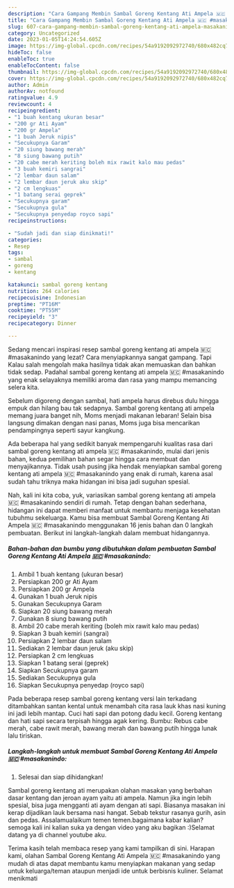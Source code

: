 ```yaml
---
description: "Cara Gampang Membin Sambal Goreng Kentang Ati Ampela 🇲🇨 #masakanindo yang Lezat Sekali"
title: "Cara Gampang Membin Sambal Goreng Kentang Ati Ampela 🇲🇨 #masakanindo yang Lezat Sekali"
slug: 607-cara-gampang-membin-sambal-goreng-kentang-ati-ampela-masakanindo-yang-lezat-sekali
category: Uncategorized
date: 2023-01-05T14:24:54.605Z
image: https://img-global.cpcdn.com/recipes/54a9192092972740/680x482cq70/sambal-goreng-kentang-ati-ampela-masakanindo-foto-resep-utama.jpg
hideToc: false
enableToc: true
enableTocContent: false
thumbnail: https://img-global.cpcdn.com/recipes/54a9192092972740/680x482cq70/sambal-goreng-kentang-ati-ampela-masakanindo-foto-resep-utama.jpg
cover: https://img-global.cpcdn.com/recipes/54a9192092972740/680x482cq70/sambal-goreng-kentang-ati-ampela-masakanindo-foto-resep-utama.jpg
author: Admin
authorAv: notfound
ratingvalue: 4.9
reviewcount: 4
recipeingredient:
- "1 buah kentang ukuran besar"
- "200 gr Ati Ayam"
- "200 gr Ampela"
- "1 buah Jeruk nipis"
- "Secukupnya Garam"
- "20 siung bawang merah"
- "8 siung bawang putih"
- "20 cabe merah keriting boleh mix rawit kalo mau pedas"
- "3 buah kemiri sangrai"
- "2 lembar daun salam"
- "2 lembar daun jeruk aku skip"
- "2 cm lengkuas"
- "1 batang serai geprek"
- "Secukupnya garam"
- "Secukupnya gula"
- "Secukupnya penyedap royco sapi"
recipeinstructions:

- "Sudah jadi dan siap dinikmati!"
categories:
- Resep
tags:
- sambal
- goreng
- kentang

katakunci: sambal goreng kentang 
nutrition: 264 calories
recipecuisine: Indonesian
preptime: "PT16M"
cooktime: "PT55M"
recipeyield: "3"
recipecategory: Dinner

---
```



Sedang mencari inspirasi resep sambal goreng kentang ati ampela 🇲🇨 #masakanindo yang lezat? Cara menyiapkannya sangat gampang. Tapi Kalau salah mengolah maka hasilnya tidak akan memuaskan dan bahkan tidak sedap. Padahal sambal goreng kentang ati ampela 🇲🇨 #masakanindo yang enak selayaknya memiliki aroma dan rasa yang mampu memancing selera kita.


Sebelum digoreng dengan sambal, hati ampela harus direbus dulu hingga empuk dan hilang bau tak sedapnya. Sambal goreng kentang ati ampela memang juara banget nih, Moms menjadi makanan lebaran! Selain bisa langsung dimakan dengan nasi panas, Moms juga bisa mencarikan pendampingnya seperti sayur kangkung.

Ada beberapa hal yang sedikit banyak mempengaruhi kualitas rasa dari sambal goreng kentang ati ampela 🇲🇨 #masakanindo, mulai dari jenis bahan, kedua pemilihan bahan segar hingga cara membuat dan menyajikannya. Tidak usah pusing jika hendak menyiapkan sambal goreng kentang ati ampela 🇲🇨 #masakanindo yang enak di rumah, karena asal sudah tahu triknya maka hidangan ini bisa jadi suguhan spesial.


Nah, kali ini kita coba, yuk, variasikan sambal goreng kentang ati ampela 🇲🇨 #masakanindo sendiri di rumah. Tetap dengan bahan sederhana, hidangan ini dapat memberi manfaat untuk membantu menjaga kesehatan tubuhmu sekeluarga. Kamu bisa membuat Sambal Goreng Kentang Ati Ampela 🇲🇨 #masakanindo menggunakan 16 jenis bahan dan 0 langkah pembuatan. Berikut ini langkah-langkah dalam membuat hidangannya.

<!--inarticleads1-->

##### Bahan-bahan dan bumbu yang dibutuhkan dalam pembuatan Sambal Goreng Kentang Ati Ampela 🇲🇨 #masakanindo:

1. Ambil 1 buah kentang (ukuran besar)
1. Persiapkan 200 gr Ati Ayam
1. Persiapkan 200 gr Ampela
1. Gunakan 1 buah Jeruk nipis
1. Gunakan Secukupnya Garam
1. Siapkan 20 siung bawang merah
1. Gunakan 8 siung bawang putih
1. Ambil 20 cabe merah keriting (boleh mix rawit kalo mau pedas)
1. Siapkan 3 buah kemiri (sangrai)
1. Persiapkan 2 lembar daun salam
1. Sediakan 2 lembar daun jeruk (aku skip)
1. Persiapkan 2 cm lengkuas
1. Siapkan 1 batang serai (geprek)
1. Siapkan Secukupnya garam
1. Sediakan Secukupnya gula
1. Siapkan Secukupnya penyedap (royco sapi)


Pada beberapa resep sambal goreng kentang versi lain terkadang ditambahkan santan kental untuk menambah cita rasa lauk khas nasi kuning ini jadi lebih mantap. Cuci hati sapi dan potong dadu kecil. Goreng kentang dan hati sapi secara terpisah hingga agak kering. Bumbu: Rebus cabe merah, cabe rawit merah, bawang merah dan bawang putih hingga lunak lalu tiriskan. 

<!--inarticleads2-->

##### Langkah-langkah untuk membuat Sambal Goreng Kentang Ati Ampela 🇲🇨 #masakanindo:


1. Selesai dan siap dihidangkan!

Sambal goreng kentang ati merupakan olahan masakan yang berbahan dasar kentang dan jeroan ayam yaitu ati ampela. Namun jika ingin lebih spesial, bisa juga mengganti ati ayam dengan ati sapi. Biasanya masakan ini kerap dijadikan lauk bersama nasi hangat. Sebab tekstur rasanya gurih, asin dan pedas. Assalamualaikum temen temen.bagaimana kabar kalian? semoga kali ini kalian suka ya dengan video yang aku bagikan :)Selamat datang ya di channel youtube aku. 

Terima kasih telah membaca resep yang kami tampilkan di sini. Harapan kami, olahan Sambal Goreng Kentang Ati Ampela 🇲🇨 #masakanindo yang mudah di atas dapat membantu kamu menyiapkan makanan yang sedap untuk keluarga/teman ataupun menjadi ide untuk berbisnis kuliner. Selamat menikmati
